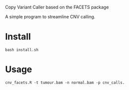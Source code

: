 Copy Variant Caller based on the FACETS package

A simple program to streamline CNV calling.

Install
=======

```
bash install.sh
```

Usage
=====

```
cnv_facets.R -t tumour.bam -n normal.bam -p cnv_calls.
```
